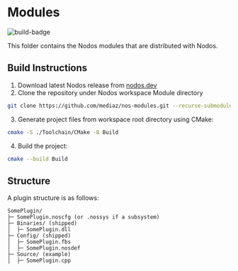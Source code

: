 # Modules

![build-badge](https://github.com/nodos-dev/modules/actions/workflows/release.yml/badge.svg)

This folder contains the Nodos modules that are distributed with Nodos.

## Build Instructions
1. Download latest Nodos release from [nodos.dev](https://nodos.dev)
2. Clone the repository under Nodos workspace Module directory
```bash
git clone https://github.com/mediaz/nos-modules.git --recurse-submodules Module/nos-modules
```
3. Generate project files from workspace root directory using CMake:
```bash
cmake -S ./Toolchain/CMake -B Build
```
4. Build the project:
```bash
cmake --build Build
```

## Structure
A plugin structure is as follows:

```
SomePlugin/
├─ SomePlugin.noscfg (or .nossys if a subsystem)
├─ Binaries/ (shipped)
│  ├─ SomePlugin.dll
├─ Config/ (shipped)
│  ├─ SomePlugin.fbs
│  ├─ SomePlugin.nosdef
├─ Source/ (example)
│  ├─ SomePlugin.cpp
```
